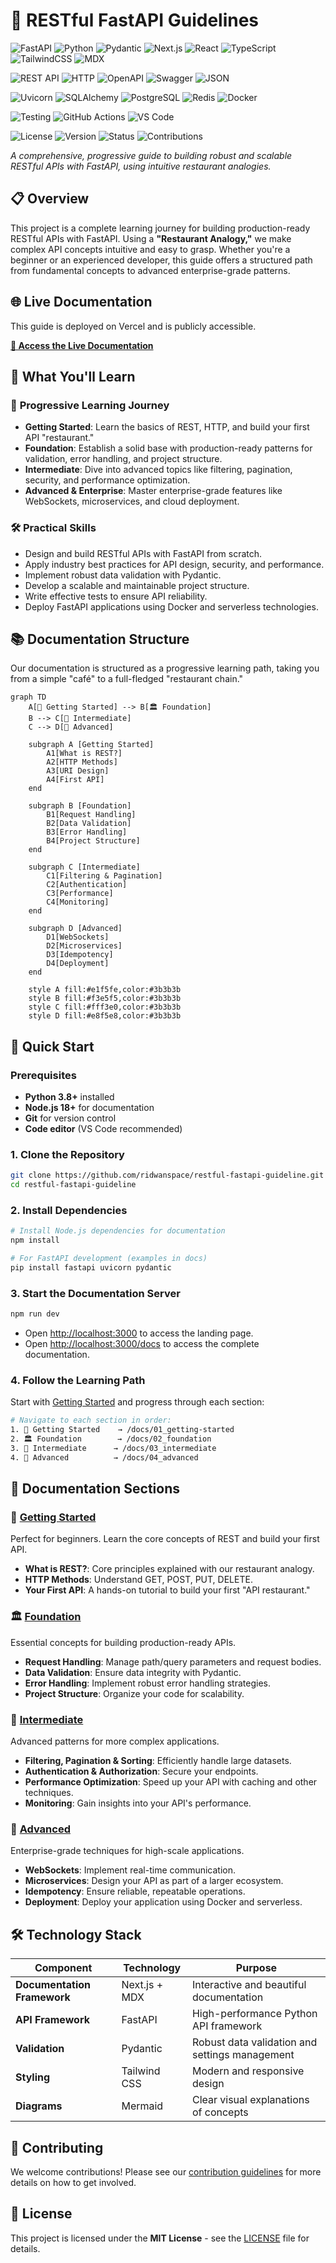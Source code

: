 # 🚀 RESTful FastAPI Guidelines

![FastAPI](https://img.shields.io/badge/FastAPI-005571?style=for-the-badge&logo=fastapi)
![Python](https://img.shields.io/badge/python-3670A0?style=for-the-badge&logo=python&logoColor=ffdd54)
![Pydantic](https://img.shields.io/badge/Pydantic-E92063?style=for-the-badge&logo=pydantic&logoColor=white)
![Next.js](https://img.shields.io/badge/Next.js-black?style=for-the-badge&logo=next.js&logoColor=white)
![React](https://img.shields.io/badge/react-%2320232a.svg?style=for-the-badge&logo=react&logoColor=%2361DAFB)
![TypeScript](https://img.shields.io/badge/typescript-%23007ACC.svg?style=for-the-badge&logo=typescript&logoColor=white)
![TailwindCSS](https://img.shields.io/badge/tailwindcss-%2338B2AC.svg?style=for-the-badge&logo=tailwind-css&logoColor=white)
![MDX](https://img.shields.io/badge/MDX-1B1F24?style=for-the-badge&logo=mdx&logoColor=white)

![REST API](https://img.shields.io/badge/REST-API-blue?style=for-the-badge)
![HTTP](https://img.shields.io/badge/HTTP-Protocol-green?style=for-the-badge)
![OpenAPI](https://img.shields.io/badge/OpenAPI-3.0-brightgreen?style=for-the-badge&logo=openapi-initiative)
![Swagger](https://img.shields.io/badge/Swagger-85EA2D?style=for-the-badge&logo=swagger&logoColor=black)
![JSON](https://img.shields.io/badge/json-5E5C5C?style=for-the-badge&logo=json&logoColor=white)

![Uvicorn](https://img.shields.io/badge/Uvicorn-ASGI-red?style=for-the-badge)
![SQLAlchemy](https://img.shields.io/badge/SQLAlchemy-ORM-orange?style=for-the-badge)
![PostgreSQL](https://img.shields.io/badge/postgresql-%23316192.svg?style=for-the-badge&logo=postgresql&logoColor=white)
![Redis](https://img.shields.io/badge/redis-%23DD0031.svg?style=for-the-badge&logo=redis&logoColor=white)
![Docker](https://img.shields.io/badge/docker-%230db7ed.svg?style=for-the-badge&logo=docker&logoColor=white)

![Testing](https://img.shields.io/badge/pytest-0A9EDC?style=for-the-badge&logo=pytest&logoColor=white)
![GitHub Actions](https://img.shields.io/badge/github%20actions-%232671E5.svg?style=for-the-badge&logo=githubactions&logoColor=white)
![VS Code](https://img.shields.io/badge/Visual%20Studio%20Code-0078d7.svg?style=for-the-badge&logo=visual-studio-code&logoColor=white)

![License](https://img.shields.io/badge/License-MIT-yellow.svg?style=for-the-badge)
![Version](https://img.shields.io/badge/version-0.1.0-blue?style=for-the-badge)
![Status](https://img.shields.io/badge/status-active-success.svg?style=for-the-badge)
![Contributions](https://img.shields.io/badge/contributions-welcome-brightgreen.svg?style=for-the-badge)

*A comprehensive, progressive guide to building robust and scalable RESTful APIs with FastAPI, using intuitive restaurant analogies.*

## 📋 Overview

This project is a complete learning journey for building production-ready RESTful APIs with FastAPI. Using a **"Restaurant Analogy,"** we make complex API concepts intuitive and easy to grasp. Whether you're a beginner or an experienced developer, this guide offers a structured path from fundamental concepts to advanced enterprise-grade patterns.

## 🌐 Live Documentation

This guide is deployed on Vercel and is publicly accessible.

**[🚀 Access the Live Documentation](https://restful-fastapi-guidelines.vercel.app/)**
## 🎯 What You'll Learn

### 🌟 **Progressive Learning Journey**
- **Getting Started**: Learn the basics of REST, HTTP, and build your first API "restaurant."
- **Foundation**: Establish a solid base with production-ready patterns for validation, error handling, and project structure.
- **Intermediate**: Dive into advanced topics like filtering, pagination, security, and performance optimization.
- **Advanced & Enterprise**: Master enterprise-grade features like WebSockets, microservices, and cloud deployment.

### 🛠️ **Practical Skills**
- Design and build RESTful APIs with FastAPI from scratch.
- Apply industry best practices for API design, security, and performance.
- Implement robust data validation with Pydantic.
- Develop a scalable and maintainable project structure.
- Write effective tests to ensure API reliability.
- Deploy FastAPI applications using Docker and serverless technologies.

## 📚 Documentation Structure

Our documentation is structured as a progressive learning path, taking you from a simple "café" to a full-fledged "restaurant chain."

```mermaid
graph TD
    A[🚀 Getting Started] --> B[🏛️ Foundation]
    B --> C[🚀 Intermediate]
    C --> D[🏢 Advanced]

    subgraph A [Getting Started]
        A1[What is REST?]
        A2[HTTP Methods]
        A3[URI Design]
        A4[First API]
    end

    subgraph B [Foundation]
        B1[Request Handling]
        B2[Data Validation]
        B3[Error Handling]
        B4[Project Structure]
    end

    subgraph C [Intermediate]
        C1[Filtering & Pagination]
        C2[Authentication]
        C3[Performance]
        C4[Monitoring]
    end

    subgraph D [Advanced]
        D1[WebSockets]
        D2[Microservices]
        D3[Idempotency]
        D4[Deployment]
    end

    style A fill:#e1f5fe,color:#3b3b3b
    style B fill:#f3e5f5,color:#3b3b3b
    style C fill:#fff3e0,color:#3b3b3b
    style D fill:#e8f5e8,color:#3b3b3b
```

## 🚀 Quick Start

### Prerequisites
- **Python 3.8+** installed
- **Node.js 18+** for documentation
- **Git** for version control
- **Code editor** (VS Code recommended)

### 1. Clone the Repository
```bash
git clone https://github.com/ridwanspace/restful-fastapi-guideline.git
cd restful-fastapi-guideline
```

### 2. Install Dependencies
```bash
# Install Node.js dependencies for documentation
npm install

# For FastAPI development (examples in docs)
pip install fastapi uvicorn pydantic
```

### 3. Start the Documentation Server
```bash
npm run dev
```
- Open [http://localhost:3000](http://localhost:3000) to access the landing page.
- Open [http://localhost:3000/docs](http://localhost:3000/docs) to access the complete documentation.

### 4. Follow the Learning Path
Start with [Getting Started](/docs/01_getting-started) and progress through each section:

```bash
# Navigate to each section in order:
1. 🚀 Getting Started    → /docs/01_getting-started
2. 🏛️ Foundation        → /docs/02_foundation
3. 🚀 Intermediate      → /docs/03_intermediate
4. 🏢 Advanced          → /docs/04_advanced
```

## 📖 Documentation Sections

### 🚀 [Getting Started](/docs/01_getting-started)
Perfect for beginners. Learn the core concepts of REST and build your first API.
- **What is REST?**: Core principles explained with our restaurant analogy.
- **HTTP Methods**: Understand GET, POST, PUT, DELETE.
- **Your First API**: A hands-on tutorial to build your first "API restaurant."

### 🏛️ [Foundation](/docs/02_foundation)
Essential concepts for building production-ready APIs.
- **Request Handling**: Manage path/query parameters and request bodies.
- **Data Validation**: Ensure data integrity with Pydantic.
- **Error Handling**: Implement robust error handling strategies.
- **Project Structure**: Organize your code for scalability.

### 🚀 [Intermediate](/docs/03_intermediate)
Advanced patterns for more complex applications.
- **Filtering, Pagination & Sorting**: Efficiently handle large datasets.
- **Authentication & Authorization**: Secure your endpoints.
- **Performance Optimization**: Speed up your API with caching and other techniques.
- **Monitoring**: Gain insights into your API's performance.

### 🏢 [Advanced](/docs/04_advanced)
Enterprise-grade techniques for high-scale applications.
- **WebSockets**: Implement real-time communication.
- **Microservices**: Design your API as part of a larger ecosystem.
- **Idempotency**: Ensure reliable, repeatable operations.
- **Deployment**: Deploy your application using Docker and serverless.

## 🛠️ Technology Stack

| Component | Technology | Purpose |
|-----------|------------|---------|
| **Documentation Framework** | Next.js + MDX | Interactive and beautiful documentation |
| **API Framework** | FastAPI | High-performance Python API framework |
| **Validation** | Pydantic | Robust data validation and settings management |
| **Styling** | Tailwind CSS | Modern and responsive design |
| **Diagrams** | Mermaid | Clear visual explanations of concepts |

## 🤝 Contributing

We welcome contributions! Please see our [contribution guidelines](./CONTRIBUTING.md) for more details on how to get involved.

## 📄 License

This project is licensed under the **MIT License** - see the [LICENSE](LICENSE) file for details.